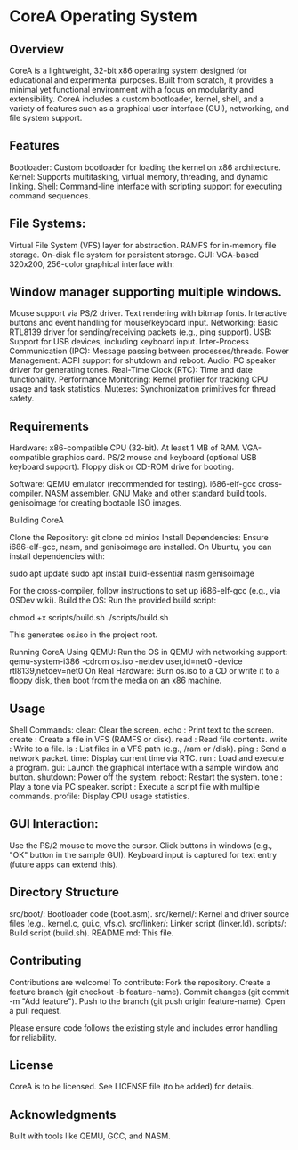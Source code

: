 # CoreA Operating System

## Overview

CoreA is a lightweight, 32-bit x86 operating system designed for educational and experimental purposes. Built from scratch, it provides a minimal yet functional environment with a focus on modularity and extensibility. CoreA includes a custom bootloader, kernel, shell, and a variety of features such as a graphical user interface (GUI), networking, and file system support.

## Features

Bootloader: Custom bootloader for loading the kernel on x86 architecture.
Kernel: Supports multitasking, virtual memory, threading, and dynamic linking.
Shell: Command-line interface with scripting support for executing command sequences.

## File Systems:

Virtual File System (VFS) layer for abstraction.
RAMFS for in-memory file storage.
On-disk file system for persistent storage.
GUI: VGA-based 320x200, 256-color graphical interface with:


## Window manager supporting multiple windows.

Mouse support via PS/2 driver.
Text rendering with bitmap fonts.
Interactive buttons and event handling for mouse/keyboard input.
Networking: Basic RTL8139 driver for sending/receiving packets (e.g., ping support).
USB: Support for USB devices, including keyboard input.
Inter-Process Communication (IPC): Message passing between processes/threads.
Power Management: ACPI support for shutdown and reboot.
Audio: PC speaker driver for generating tones.
Real-Time Clock (RTC): Time and date functionality.
Performance Monitoring: Kernel profiler for tracking CPU usage and task statistics.
Mutexes: Synchronization primitives for thread safety.

## Requirements
Hardware:
x86-compatible CPU (32-bit).
At least 1 MB of RAM.
VGA-compatible graphics card.
PS/2 mouse and keyboard (optional USB keyboard support).
Floppy disk or CD-ROM drive for booting.

Software:
QEMU emulator (recommended for testing).
i686-elf-gcc cross-compiler.
NASM assembler.
GNU Make and other standard build tools.
genisoimage for creating bootable ISO images.

Building CoreA

Clone the Repository:
git clone <repository-url>
cd minios
Install Dependencies: Ensure i686-elf-gcc, nasm, and genisoimage are installed. On Ubuntu, you can install dependencies with:

sudo apt update
sudo apt install build-essential nasm genisoimage

For the cross-compiler, follow instructions to set up i686-elf-gcc (e.g., via OSDev wiki).
Build the OS: Run the provided build script:

chmod +x scripts/build.sh
./scripts/build.sh

This generates os.iso in the project root.

Running CoreA
Using QEMU: Run the OS in QEMU with networking support:
qemu-system-i386 -cdrom os.iso -netdev user,id=net0 -device rtl8139,netdev=net0
On Real Hardware: Burn os.iso to a CD or write it to a floppy disk, then boot from the media on an x86 machine.

## Usage

Shell Commands:
clear: Clear the screen.
echo <text>: Print text to the screen.
create <file>: Create a file in VFS (RAMFS or disk).
read <file>: Read file contents.
write <file> <content>: Write to a file.
ls <path>: List files in a VFS path (e.g., /ram or /disk).
ping <data>: Send a network packet.
time: Display current time via RTC.
run <program>: Load and execute a program.
gui: Launch the graphical interface with a sample window and button.
shutdown: Power off the system.
reboot: Restart the system.
tone <freq> <duration>: Play a tone via PC speaker.
script <file>: Execute a script file with multiple commands.
profile: Display CPU usage statistics.



## GUI Interaction:
Use the PS/2 mouse to move the cursor.
Click buttons in windows (e.g., "OK" button in the sample GUI).
Keyboard input is captured for text entry (future apps can extend this).

## Directory Structure

src/boot/: Bootloader code (boot.asm).
src/kernel/: Kernel and driver source files (e.g., kernel.c, gui.c, vfs.c).
src/linker/: Linker script (linker.ld).
scripts/: Build script (build.sh).
README.md: This file.

## Contributing

Contributions are welcome! To contribute:
Fork the repository.
Create a feature branch (git checkout -b feature-name).
Commit changes (git commit -m "Add feature").
Push to the branch (git push origin feature-name).
Open a pull request.


Please ensure code follows the existing style and includes error handling for reliability.

## License

CoreA is to be licensed. See LICENSE file (to be added) for details.

## Acknowledgments

Built with tools like QEMU, GCC, and NASM.
